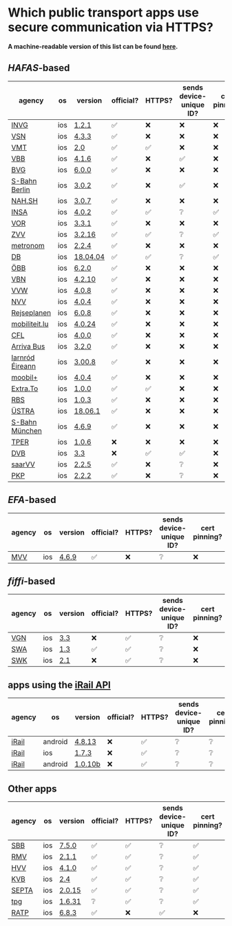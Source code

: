 # Which public transport apps use secure communication via HTTPS?

**A machine-readable version of this list can be found [here](list.json).**

## *HAFAS*-based

agency | os | version | official? | HTTPS? | sends device-unique ID? | cert pinning?
-------|----|---------|-----------|--------|-------------------------|--------------
[INVG](https://www.invg.de/)|ios|[1.2.1](https://itunes.apple.com/app/id938608154)|✅|❌|❌|❌
[VSN](https://www.vsninfo.de/)|ios|[4.3.3](https://itunes.apple.com/app/id1082290446)|✅|❌|❌|❌
[VMT](https://www.vmt-thueringen.de/)|ios|[2.0](https://itunes.apple.com/app/id1122038347)|✅|✅|❌|❌
[VBB](https://www.vbb.de/)|ios|[4.1.6](https://itunes.apple.com/app/id409357982)|✅|❌|✅|❌
[BVG](https://www.bvg.de/)|ios|[6.0.0](https://itunes.apple.com/app/id284971745)|✅|❌|❌|❌
[S-Bahn Berlin](https://www.s-bahn-berlin.de/)|ios|[3.0.2](https://itunes.apple.com/app/id739843840)|✅|❌|✅|❌
[NAH.SH](https://www.nah.sh/)|ios|[3.0.7](https://itunes.apple.com/app/id1045981959)|✅|❌|❌|❌
[INSA](https://www.insa.de)|ios|[4.0.2](https://itunes.apple.com/app/id461448116)|✅|✅|❔|✅
[VOR](https://www.vor.at)|ios|[3.3.1](https://itunes.apple.com/app/id371295078)|✅|❌|❌|❌
[ZVV](https://www.zvv.ch)|ios|[3.2.16](https://itunes.apple.com/app/id383891131)|✅|✅|❔|✅
[metronom](https://www.der-metronom.de/)|ios|[2.2.4](https://itunes.apple.com/app/id582667951)|✅|❌|❌|❌
[DB](https://www.bahn.de/)|ios|[18.04.04](https://itunes.apple.com/app/id343555245)|✅|✅|❔|✅
[ÖBB](https://www.oebb.at/)|ios|[6.2.0](https://itunes.apple.com/app/id315497345)|✅|❌|❌|❌
[VBN](https://www.vbn.de)|ios|[4.2.10](https://itunes.apple.com/app/id478311038)|✅|❌|❌|❌
[VVW](https://www.verkehrsverbund-warnow.de)|ios|[4.0.8](https://itunes.apple.com/app/id904205724)|✅|❌|❌|❌
[NVV](https://www.nvv.de/)|ios|[4.0.4](https://itunes.apple.com/app/id526331122)|✅|❌|❌|❌
[Rejseplanen](https://www.rejseplanen.dk/)|ios|[6.0.8](https://itunes.apple.com/app/id317007942)|✅|❌|❌|❌
[mobiliteit.lu](https://www.mobiliteit.lu/)|ios|[4.0.24](https://itunes.apple.com/app/id434829995)|✅|❌|❌|❌
[CFL](http://www.cfl.lu/)|ios|[4.0.0](https://itunes.apple.com/app/id406175215)|✅|❌|❌|❌
[Arriva Bus](https://www.arrivabus.co.uk/)|ios|[3.2.0](https://itunes.apple.com/app/id726162349)|✅|❌|❌|❌
[Iarnród Éireann](http://www.irishrail.ie)|ios|[3.00.8](https://itunes.apple.com/app/id588339413)|✅|❌|❌|❌
[moobil+](https://www.moobilplus.de/)|ios|[4.0.4](https://itunes.apple.com/app/id944249242)|✅|❌|❌|❌
[Extra.To](http://www.extrato.it)|ios|[1.0.0](https://itunes.apple.com/app/id1265383365)|✅|✅|❌|❌
[RBS](https://www.bahn.de/regiobusstuttgart/view/index.shtml)|ios|[1.0.3](https://itunes.apple.com/app/id1025722473)|✅|❌|❌|❌
[ÜSTRA](https://www.uestra.de)|ios|[18.06.1](https://itunes.apple.com/app/id1073096181)|✅|❌|❌|❌
[S-Bahn München](http://www.s-bahn-muenchen.de)|ios|[4.6.9](https://itunes.apple.com/app/id453714981)|✅|❌|❌|❌
[TPER](https://www.tper.it/)|ios|[1.0.6](https://itunes.apple.com/app/id1035571915)|❌|❌|❌|❌
[DVB](https://www.dvb.de)|ios|[3.3](https://itunes.apple.com/app/id314790387)|❌|✅|✅|❌
[saarVV](https://saarvv.de/)|ios|[2.2.5](https://itunes.apple.com/app/id574369626)|✅|❌|❔|❌
[PKP](http://www.pkp.pl)|ios|[2.2.2](https://itunes.apple.com/app/id529806476)|✅|❌|❔|❌

## *EFA*-based

agency | os | version | official? | HTTPS? | sends device-unique ID? | cert pinning?
-------|----|---------|-----------|--------|-------------------------|--------------
[MVV](https://www.mvv-muenchen.de/)|ios|[4.6.9](https://itunes.apple.com/app/id388686726)|✅|❌|❔|❌

## *fiffi*-based

agency | os | version | official? | HTTPS? | sends device-unique ID? | cert pinning?
-------|----|---------|-----------|--------|-------------------------|--------------
[VGN](https://www.vgn.de/)|ios|[3.3](https://itunes.apple.com/app/id582623425)|❌|✅|❔|❌
[SWA](https://www.sw-augsburg.de)|ios|[1.3](https://itunes.apple.com/app/id874288024)|✅|✅|❔|❌
[SWK](https://www.stadtwerke-konstanz.de)|ios|[2.1](https://itunes.apple.com/app/id429148903)|❌|✅|❔|❌

## apps using the [iRail API](https://api.irail.be/)

agency | os | version | official? | HTTPS? | sends device-unique ID? | cert pinning?
-------|----|---------|-----------|--------|-------------------------|--------------
[iRail](https://hello.irail.be/)|android|[4.8.13](https://play.google.com/store/apps/details?id=tof.cv.mpp)|❌|✅|❔|❔
[iRail](https://hello.irail.be/)|ios|[1.7.3](https://itunes.apple.com/app/id591205121)|❌|✅|❔|❔
[iRail](https://hello.irail.be/)|android|[1.0.10b](https://play.google.com/store/apps/details?id=be.hyperrail.android)|❌|✅|❔|❔

## Other apps

agency | os | version | official? | HTTPS? | sends device-unique ID? | cert pinning?
-------|----|---------|-----------|--------|-------------------------|--------------
[SBB](https://www.sbb.ch)|ios|[7.5.0](https://itunes.apple.com/app/id294855237)|✅|✅|❔|✅
[RMV](https://www.rmv.de)|ios|[2.1.1](https://itunes.apple.com/app/id382594207)|✅|✅|❔|✅
[HVV](https://www.hvv.de)|ios|[4.1.0](https://itunes.apple.com/app/id501995569)|✅|✅|❔|✅
[KVB](https://www.kvb.koeln/)|ios|[2.4](https://itunes.apple.com/app/id885841812)|✅|✅|❔|✅
[SEPTA](https://www.septa.org/)|ios|[2.0.15](https://itunes.apple.com/app/id724915219)|✅|✅|❔|✅
[tpg](https://tpg.ch)|ios|[1.6.31](https://itunes.apple.com/app/id421132153)|❔|✅|❔|✅
[RATP](https://www.ratp.fr/)|ios|[6.8.3](https://itunes.apple.com/app/id507107090)|✅|❌|✅|❌

